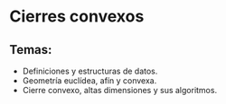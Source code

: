 # Cierres convexos

## Temas:
- Definiciones y estructuras de datos.
- Geometría euclídea, afín y convexa.
- Cierre convexo, altas dimensiones y sus algoritmos.